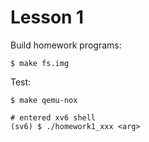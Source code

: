 # Lesson 1

Build homework programs:

```shell
$ make fs.img
```

Test:

```shell
$ make qemu-nox

# entered xv6 shell
(sv6) $ ./homework1_xxx <arg>
```
